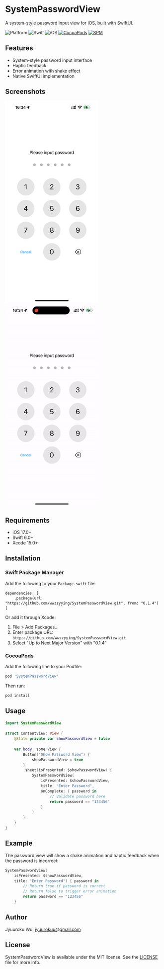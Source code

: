 # SystemPasswordView

A system-style password input view for iOS, built with SwiftUI.

![Platform](https://img.shields.io/badge/platform-iOS-lightgrey)
![Swift](https://img.shields.io/badge/Swift-6.0-orange)
![iOS](https://img.shields.io/badge/iOS-17.0%2B-blue)
[![CocoaPods](https://img.shields.io/cocoapods/v/SystemPasswordView.svg)](https://cocoapods.org/pods/SystemPasswordView)
[![SPM](https://img.shields.io/badge/Swift%20Package%20Manager-compatible-brightgreen.svg)](https://swift.org/package-manager/)

## Features

- System-style password input interface
- Haptic feedback
- Error animation with shake effect
- Native SwiftUI implementation

## Screenshots

<p float="left">
<img src="https://github.com/wwzzyying/Assets/blob/main/ScreenShot1.PNG" width="300">
<img src="https://github.com/wwzzyying/Assets/blob/main/ScreenShot2.gif" width="300">
</p>

## Requirements

- iOS 17.0+
- Swift 6.0+
- Xcode 15.0+

## Installation

### Swift Package Manager

Add the following to your `Package.swift` file:

```
dependencies: [
    .package(url: "https://github.com/wwzzyying/SystemPasswordView.git", from: "0.1.4")
]
```

Or add it through Xcode:
1. File > Add Packages...
2. Enter package URL: `https://github.com/wwzzyying/SystemPasswordView.git`
3. Select "Up to Next Major Version" with "0.1.4"

### CocoaPods

Add the following line to your Podfile:

```ruby
pod 'SystemPasswordView'
```

Then run:

```bash
pod install
```

## Usage

```swift
import SystemPasswordView

struct ContentView: View {
    @State private var showPasswordView = false
    
    var body: some View {
        Button("Show Password View") {
            showPasswordView = true
        }
        .sheet(isPresented: $showPasswordView) {
            SystemPasswordView(
                isPresented: $showPasswordView,
                title: "Enter Password",
                onComplete: { password in
                    // Validate password here
                    return password == "123456"
                }
            )
        }
    }
}
```

## Example

The password view will show a shake animation and haptic feedback when the password is incorrect:

```swift
SystemPasswordView(
    isPresented: $showPasswordView,
    title: "Enter Password") { password in
        // Return true if password is correct
        // Return false to trigger error animation
        return password == "123456"
    }
```

## Author

Jyuuroku Wu, jyuurokuu@gmail.com

## License

SystemPasswordView is available under the MIT license. See the [LICENSE](LICENSE) file for more info.